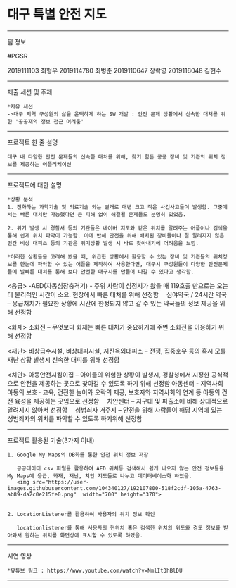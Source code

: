 # 대구 특별 안전 지도

	
 ----------------------------------------------------------------------------------------------------------------------

팀 정보

  #PGSR
  	
  2019111103 최형우
  2019114780 최병준
  2019110647 장락영
  2019116048 김현수


----------------------------------------------------------------------------------------------------------------------

제출 세션 및 주제

	*자유 세션
	->대구 지역 구성원의 삶을 윤택하게 하는 SW 개발 : 안전 문제 상황에서 신속한 대처를 위한 '공공재의 정보 접근 어려움'

----------------------------------------------------------------------------------------------------------------------


프로젝트 한 줄 설명

	대구 내 다양한 안전 문제들의 신속한 대처를 위해, 찾기 힘든 공공 장비 및 기관의 위치 정보를 제공하는 어플리케이션 

----------------------------------------------------------------------------------------------------------------------


프로젝트에 대한 설명



	
	*상황 분석
	1. 진화하는 과학기술 및 의료기술 와는 별개로 매년 크고 작은 사건사고들이 발생함. 그중에서는 빠른 대처만 가능했다면 큰 피해 없이 해결될 문제들도 분명히 있었음.

	2. 위기 발생 시 경찰서 등의 기관들은 네이버 지도와 같은 위치를 알려주는 어플이나 검색을 통해 쉽게 위치 파악이 가능함. 이에 반해 안전을 위해 배치된 장비들이나 잘 알려지지 않은 민간 비상 대피소 등의 기관은 위기상황 발생 시 바로 찾아내기에 어려움을 느낌.

	*이러한 상황들을 고려해 봤을 때, 위급한 상황에서 활용할 수 있는 장비 및 기관들의 위치정보를 한눈에 파악할 수 있는 어플을 제작하여 사용한다면, 대구시 구성원들이 다양한 안전문제들에 발빠른 대처를 통해 보다 안전한 대구시를 만들어 나갈 수 있다고 생각함.
	
	
	
	
<응급> 
	-AED(자동심장충격기) - 주위 사람이 심정지가 왔을 때 119호출 만으로는 오는데 물리적인 시간이 소요. 현장에서 빠른 대처를 위해 선정함 
	심야약국 / 24시간 약국 – 응급처치가 필요한 상황에 시간에 한정되지 않고 갈 수 있는 약국들의 정보 제공을 위해 선정함


<화재>
	소화전 – 무엇보다 화재는 빠른 대처가 중요하기에 주변 소화전을 이용하기 위해 선정함


<재난>
	비상급수시설, 비상대피시설, 지진옥외대피소 – 전쟁, 집중호우 등의 혹시 모를 재난 상황 발생시 신속한 대피를 위해 선정함


<치안>
	아동안전지킴이집 – 아이들의 위험한 상황이 발생시, 경찰청에서 지정한 공식적으로 안전을 제공하는 곳으로 찾아갈 수 있도록 하기 위해 선정함
	아동센터 - 지역사회 아동의 보호 · 교육, 건전한 놀이와 오락의 제공, 보호자와 지역사회의 연계 등 아동의 건전 육성을 제공하는 곳임으로 선정함 
	치안센터 – 지구대 및 파출소에 비해 상대적으로 알려지지 않아서 선정함 
	성범죄자 거주지 – 안전을 위해 사람들이 해당 지역에 있는 성범죄자의 위치를 파악할 수 있도록 하기위해 선정함

----------------------------------------------------------------------------------------------------------------------


프로젝트 활용된 기술(3가지 이내)

	1. Google My Maps의 DB화를 통한 안전 위치 정보 저장 
	   
	   공공데이터 csv 파일을 활용하여 AED 위치등 검색해서 쉽게 나오지 않는 안전 정보들을 My Maps에 응급, 화재, 재난, 치안 지도들로 나누고 데이터베이스화 하였음.
	   <img src="https://user-images.githubusercontent.com/104340127/192107800-518f2cdf-105a-4763-ab89-da2c0e215fe0.png"  width="700" height="370">
	
	
	2. LocationListener를 활용하여 사용자의 위치 정보 확인 
	   
	   locationlistener를 통해 사용자의 현위치 혹은 검색한 위치의 위도와 경도 정보를 받아와서 원하는 위치를 화면상에 표시할 수 있도록 하였음.
	
	
	
	
----------------------------------------------------------------------------------------------------------------------



시연 영상

	*유튜브 링크 : https://www.youtube.com/watch?v=NmlIt3hBlDU


----------------------------------------------------------------------------------------------------------------------
	

